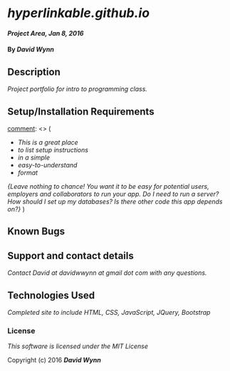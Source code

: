 # _hyperlinkable.github.io_

#### _Project Area, Jan 8, 2016_

#### By _**David Wynn**_

## Description

_Project portfolio for intro to programming class._

## Setup/Installation Requirements

[comment]: <> (
* _This is a great place_
* _to list setup instructions_
* _in a simple_
* _easy-to-understand_
* _format_

_{Leave nothing to chance! You want it to be easy for potential users, employers and collaborators to run your app. Do I need to run a server? How should I set up my databases? Is there other code this app depends on?}_
)

## Known Bugs

[comment]: <> (
_{Are there issues that have not yet been resolved that you want to let users know you know?  Outline any issues that would impact use of your application.  Share any workarounds that are in place. }_
)

## Support and contact details

_Contact David at davidwwynn at gmail dot com with any questions._

## Technologies Used

_Completed site to include HTML, CSS, JavaScript, JQuery, Bootstrap_

### License

*This software is licensed under the MIT License*

Copyright (c) 2016 **_David Wynn_**
